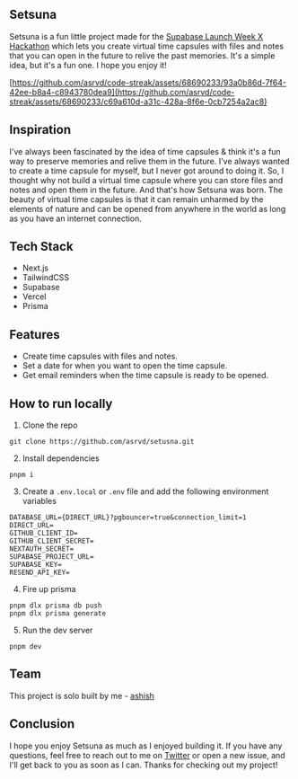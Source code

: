 ## Setsuna
Setsuna is a fun little project made for the [Supabase Launch Week X Hackathon](https://supabase.com/blog/supabase-hackathon-lwx) which lets you create virtual time capsules with files and notes that you can open in the future to relive the past memories. It's a simple idea, but it's a fun one. I hope you enjoy it!

[https://github.com/asrvd/code-streak/assets/68690233/93a0b86d-7f64-42ee-b8a4-c8943780dea9](https://github.com/asrvd/code-streak/assets/68690233/c69a610d-a31c-428a-8f6e-0cb7254a2ac8)

## Inspiration
I've always been fascinated by the idea of time capsules  & think it's a fun way to preserve memories and relive them in the future. I've always wanted to create a time capsule for myself, but I never got around to doing it. So, I thought why not build a virtual time capsule where you can store files and notes and open them in the future. And that's how Setsuna was born. The beauty of virtual time capsules is that it can remain unharmed by the elements of nature and can be opened from anywhere in the world as long as you have an internet connection.

## Tech Stack
- Next.js
- TailwindCSS
- Supabase
- Vercel
- Prisma

## Features
- Create time capsules with files and notes.
- Set a date for when you want to open the time capsule.
- Get email reminders when the time capsule is ready to be opened.

## How to run locally
1. Clone the repo
```
git clone https://github.com/asrvd/setusna.git
```
2. Install dependencies
```
pnpm i
```
3. Create a `.env.local` or `.env` file and add the following environment variables
```
DATABASE_URL={DIRECT_URL}?pgbouncer=true&connection_limit=1
DIRECT_URL=
GITHUB_CLIENT_ID=
GITHUB_CLIENT_SECRET=
NEXTAUTH_SECRET=
SUPABASE_PROJECT_URL=
SUPABASE_KEY=
RESEND_API_KEY=
```
4. Fire up prisma
```
pnpm dlx prisma db push
pnpm dlx prisma generate
```
5. Run the dev server
```
pnpm dev
```

## Team
This project is solo built by me - [ashish](https://twitter.com/_asheeshh)

## Conclusion
I hope you enjoy Setsuna as much as I enjoyed building it. If you have any questions, feel free to reach out to me on [Twitter](https://twitter.com/_asheeshh) or open a new issue, and I'll get back to you as soon as I can. Thanks for checking out my project!
